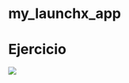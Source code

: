 # my_launchx_app
 # Ejercicio

<a href="https://github.com/LaunchX-InnovaccionVirtual/MissionNodeJS/blob/main/semanas/semana_3/1_proyectos.md" target="_blank"><img src="https://img.shields.io/badge/🔗link-LAUNCH X 2022-blue?style=for-the-badge"></a> 


